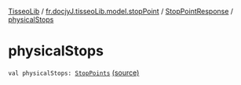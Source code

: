 [TisseoLib](../../index.md) / [fr.docjyJ.tisseoLib.model.stopPoint](../index.md) / [StopPointResponse](index.md) / [physicalStops](./physical-stops.md)

# physicalStops

`val physicalStops: `[`StopPoints`](../-stop-points/index.md) [(source)](https://github.com/docjyJ/TisseoLib/tree/master/src/main/kotlin/fr/docjyJ/tisseoLib/model/stopPoint/StopPointResponse.kt#L7)